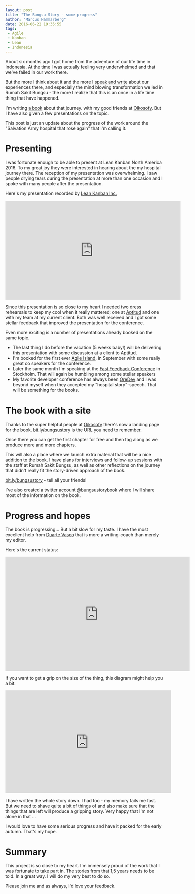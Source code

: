 ```yaml
---
layout: post
title: "The Bungsu Story - some progress"
author: "Marcus Hammarberg"
date: 2016-06-22 19:35:55
tags:
 - Agile
 - Kanban
 - Lean
 - Indonesia
---
```


About six months ago I got home from the adventure of our life time in Indonesia. At the time I was actually feeling very underwhelmed and that we've failed in our work there.

But the more I think about it and the more I [speak and write](http://www.marcusoft.net/tags/#Indonesia) about our experiences there, and especially the mind blowing transformation we led in Rumah Sakit Bungsu - the more I realize that this is an once in a life time thing that have happened.

I'm writing [a book](http://bit.ly/bungsustory) about that journey. with my good friends at [Oikosofy](http://oikosofy.com/). But I have also given a few presentations on the topic.

This post is just an update about the progress of the work around the "Salvation Army hospital that rose again" that I'm calling it.

<a name='more'></a>

# Presenting
I was fortunate enough to be able to present at Lean Kanban North America 2016. To my great joy they were interested in hearing about the my hospital journey there. The reception of my presentation was overwhelming. I saw people drying tears during the presentation at more than one occasion and I spoke with many people after the presentation.

Here's my presentation recorded by [Lean Kanban Inc.](http://leankanban.com/)

<iframe width="560" height="315" src="https://www.youtube.com/embed/nEKuY9P53Q4" frameborder="0" allowfullscreen></iframe>

Since this presentation is so close to my heart I needed two dress rehearsals to keep my cool when it really mattered; one at [Aptitud](http://www.aptitud.se) and one with my team at my current client. Both was well received and I got some stellar feedback that improved the presentation for the conference.

Even more exciting is a number of presentations already booked on the same topic.

* The last thing I do before the vacation (5 weeks baby!) will be delivering this presentation with some discussion at a client to Aptitud.
* I'm booked for the first ever [Agile Island](http://www.agileislands.ax/), in September with some really great co speakers for the conference.
* Later the same month I'm speaking at the [Fast Feedback Conference](http://www.fastfeedback.se/) in Stockholm. That will again be humbling among some stellar speakers
* My favorite developer conference has always been [OreDev](http://www.oredev.org) and I was beyond myself when they accepted my "hospital story"-speech. That will be something for the books.

# The book with a site
Thanks to the super helpful people at [Oikosofy](http://oikosofy.com/) there's now a landing page for the book. [bit.ly/bungsustory](http://bit.ly/bungsustory) is the URL you need to remember.

Once there you can get the first chapter for free and then tag along as we produce more and more chapters.

This will also a place where we launch extra material that will be a nice addition to the book. I have plans for interviews and follow-up sessions with the staff at Rumah Sakit Bungsu, as well as other reflections on the journey that didn't really fit the story-driven approach of the book.

[bit.ly/bungsustory](bit.ly/bungsustory) - tell all your friends!

I've also created a twitter account [@bungsustorybook](https://twitter.com/bungsustorybook) where I will share most of the information on the book.

# Progress and hopes
The book is progressing... But a bit slow for my taste. I have the most excellent help from [Duarte Vasco](https://twitter.com/duarte_vasco) that is more a writing-coach than merely my editor.

Here's the current status:

<iframe width="589" height="364" seamless frameborder="0" scrolling="no" src="https://docs.google.com/spreadsheets/d/1-WLjqavJzEBWTK5KcGcYVKWoeYcTOgvBHAKcsXWwHOQ/pubchart?oid=1369661743&amp;format=interactive"></iframe>

If you want to get a grip on the size of the thing, this diagram might help you a bit:

<iframe width="529" height="327" seamless frameborder="0" scrolling="no" src="https://docs.google.com/spreadsheets/d/1-WLjqavJzEBWTK5KcGcYVKWoeYcTOgvBHAKcsXWwHOQ/pubchart?oid=1548619501&amp;format=interactive"></iframe>

I have written the whole story down. I had too - my memory fails me fast. But we need to shave quite a bit of things of and also make sure that the things that are left will produce a gripping story. Very happy that I'm not alone in that ...

I would love to have some serious progress and have it packed for the early autumn. That's my hope.

# Summary
This project is so close to my heart. I'm immensely proud of the work that I was fortunate to take part in. The stories from that 1,5 years needs to be told. In a great way. I will do my very best to do so.

Please join me and as always, I'd love your feedback.